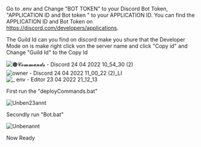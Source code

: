 






Go to .env and Change "BOT TOKEN" to your Discord Bot Token, "APPLICATION ID and Bot token " to your APPLICATION ID.
You can find the APPLICATION ID and Bot Token on https://discord.com/developers/applications.

The Guild Id can you find on discord make you shure that the Developer Mode on is make right click von the server name and click "Copy id" and Change "Guild Id" to the 
Copy Id

![🟤𝓒𝓸𝓶𝓶𝓪𝓷𝓭𝓼 - Discord 24 04 2022 10_54_30 (2)](https://user-images.githubusercontent.com/76687212/164968569-3d1dce4c-203b-436b-b9a9-494e65debd03.png)
![owner - Discord 24 04 2022 11_00_22 (2)_LI](https://user-images.githubusercontent.com/76687212/164968771-b6584652-bbb9-4d3c-a8f0-de2af59d62df.jpg)
![_ env - Editor 23 04 2022 21_12_13](https://user-images.githubusercontent.com/76687212/164968242-f8fbad5a-fa5b-47d1-9eb0-1464986f9de3.png)



First run the "deployCommands.bat"

![Unben23annt](https://user-images.githubusercontent.com/76687212/164969259-5ff3f89e-0f0e-41cd-b840-e0d6865b1a4d.PNG)


Secondly run "Bot.bat"


![Unbenannt](https://user-images.githubusercontent.com/76687212/164969260-f70b0ee2-4ced-4293-9b4c-e4b822a7b19d.PNG)

Now Ready 

